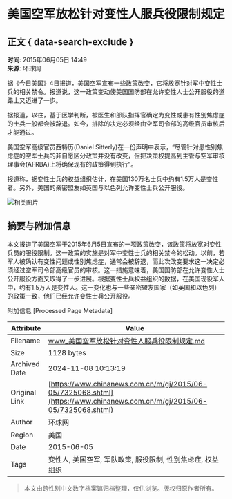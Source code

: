 # 美国空军放松针对变性人服兵役限制规定

## 正文 { data-search-exclude }


**时间**: 2015年06月05日 14:49  
**来源**: 环球网

据《今日美国》4日报道，美国空军宣布一些政策改变，它将放宽针对军中变性士兵的相关禁令。报道说，这一政策变动使美国国防部在允许变性人士公开服役的道路上又迈进了一步。

据报道，以往，基于医学判断，被医生和部队指挥官确定为变性或患有性别焦虑症的士兵一般都会被辞退。如今，排除的决定必须经由空军司令部的高级官员审核后才能通过。

美国空军高级官员西特历(Daniel Sitterly)在一份声明中表示，“尽管针对患性别焦虑症的空军士兵的非自愿区分政策并没有改变，但把决策权提高到主管与空军审核理事会(AFRBA)上将确保现有的政策得到执行”。

报道称，据变性士兵的权益组织估计，在美国130万名士兵中约有1.5万人是变性者。另外，美国的亲密盟友如英国与以色列允许变性士兵公开服役。

![相关图片](http://i3.chinanews.com/2014/wap/images/top.png)

## 摘要与附加信息

<!-- tcd_abstract -->
本文报道了美国空军于2015年6月5日宣布的一项政策改变，该政策将放宽对变性兵员的服役限制。这一政策的实施是对军中变性士兵的相关禁令的松动。以前，若军人被确认有变性问题或性别焦虑症，通常会被辞退，而此次改变要求这一决定必须经过空军司令部高级官员的审核。这一措施意味着，美国国防部在允许变性人士公开服役方面又取得了一步进展。根据变性士兵权益组织的数据，在美国现役军人中，约有1.5万人是变性人。这一变化也与一些亲密盟友国家（如英国和以色列）的政策一致，他们已经允许变性士兵公开服役。
<!-- tcd_abstract_end -->

附加信息 [Processed Page Metadata]

| Attribute       | Value                                  |
|-----------------|----------------------------------------|
| Filename        | www_美国空军放松针对变性人服兵役限制规定.md                             |
| Size            | 1128 bytes                           |
| Archived Date   | 2024-11-08 10:13:19                             |
| Original Link   | [https://www.chinanews.com.cn/m/gj/2015/06-05/7325068.shtml](https://www.chinanews.com.cn/m/gj/2015/06-05/7325068.shtml)                       |
| Author          | 环球网                               |
| Region          | 美国                               |
| Date            | 2015-06-05                                 |
| Tags            | 变性人, 美国空军, 军队政策, 服役限制, 性别焦虑症, 权益组织                                 |
>
> 本文由跨性别中文数字档案馆归档整理，仅供浏览。版权归原作者所有。
>